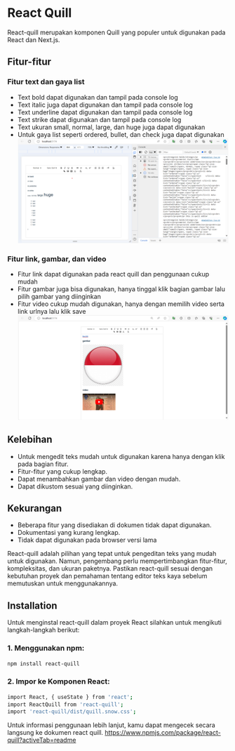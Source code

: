 # React Quill 

React-quill merupakan komponen Quill yang populer untuk digunakan pada React dan Next.js.

## Fitur-fitur
### Fitur text dan gaya list
- Text bold dapat digunakan dan tampil pada console log <strong></strong>
- Text italic juga dapat digunakan dan tampil pada console log <em></em>
- Text underline dapat digunakan dan tampil pada console log <u></u>
- Text strike dapat digunakan dan tampil pada console log <s></s>
- Text ukuran small, normal, large, dan huge juga dapat digunakan
- Untuk gaya list seperti ordered, bullet, dan check juga dapat digunakan
![alt text](https://github.com/josuafrino/Quill-JS/blob/main/public/image/text.png?raw=true)




### Fitur link, gambar, dan video
- Fitur link dapat digunakan pada react quill dan penggunaan cukup mudah
- Fitur gambar juga bisa digunakan, hanya tinggal klik bagian gambar lalu pilih gambar yang diinginkan
- Fitur video cukup mudah digunakan,  hanya dengan memilih video serta link urlnya lalu klik save
![alt text](https://github.com/josuafrino/Quill-JS/blob/main/public/image/link%2C%20gambar%2C%20video.png?raw=true)

## Kelebihan

- Untuk mengedit teks mudah untuk digunakan karena hanya dengan klik pada bagian fitur.
- Fitur-fitur yang cukup lengkap.
- Dapat menambahkan gambar dan video dengan mudah.
- Dapat dikustom sesuai yang diinginkan.

## Kekurangan

- Beberapa fitur yang disediakan di dokumen tidak dapat digunakan.
- Dokumentasi yang kurang lengkap.
- Tidak dapat digunakan pada browser versi lama

React-quill adalah pilihan yang tepat untuk pengeditan teks yang mudah untuk digunakan. Namun, pengembang perlu mempertimbangkan fitur-fitur, kompleksitas, dan ukuran paketnya. Pastikan react-quill sesuai dengan kebutuhan proyek dan pemahaman tentang editor teks kaya sebelum memutuskan untuk menggunakannya.

## Installation

Untuk menginstal react-quill dalam proyek React silahkan untuk mengikuti langkah-langkah berikut:
### 1. Menggunakan npm:

```sh
npm install react-quill
```
### 2. Impor ke Komponen React:


```sh
import React, { useState } from 'react';
import ReactQuill from 'react-quill';
import 'react-quill/dist/quill.snow.css';
```
Untuk informasi penggunaan lebih lanjut, kamu dapat mengecek secara langsung 
ke dokumen react quill.
https://www.npmjs.com/package/react-quill?activeTab=readme
